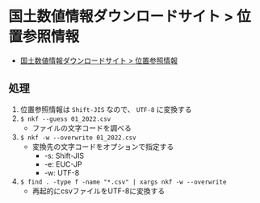 # 国土数値情報ダウンロードサイト > 位置参照情報

- [国土数値情報ダウンロードサイト > 位置参照情報](https://nlftp.mlit.go.jp/cgi-bin/isj/dls/_choose_method.cgi)

## 処理

1. 位置参照情報は `Shift-JIS` なので、 `UTF-8` に変換する
2. `$ nkf --guess 01_2022.csv`
    - ファイルの文字コードを調べる
3. `$ nkf -w --overwrite 01_2022.csv`
    - 変換先の文字コードをオプションで指定する
      - -s: Shift-JIS
      - -e: EUC-JP
      - -w: UTF-8
4. `$ find . -type f -name "*.csv" | xargs nkf -w --overwrite`
    - 再起的にcsvファイルをUTF-8に変換する
